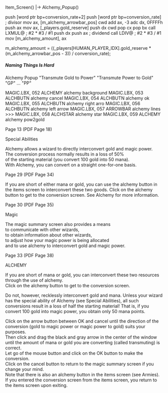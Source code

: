 



Item_Screen()
    |-> Alchemy_Popup()

push    [word ptr bp+conversion_rate+2]
push    [word ptr bp+conversion_rate]   ; divisor
mov     ax, [m_alchemy_arrowbar_pos]
cwd
add     ax, -3
adc     dx, 0FFFFh
push    ax
mov     ax, [_players.gold_reserve]
push    dx
cwd
pop     cx
pop     bx
call    LXMUL@                          ; #2 * #3 / #1
push    dx
push    ax                              ; dividend
call    LDIV@                           ; #2 * #3 / #1
mov     [m_alchemy_amount], ax

m_alchemy_amount = ((_players[HUMAN_PLAYER_IDX].gold_reserve * (m_alchemy_arrowbar_pos - 3)) / conversion_rate);




##### Naming Things Is Hard




Alchemy Popup
"Transmute Gold to Power"
"Transmute Power to Gold"
"GP" ... "PP"


MAGIC.LBX, 052  ALCHEMY    alchemy background
MAGIC.LBX, 053  ALCHBUTN   alchemy cancel
MAGIC.LBX, 054  ALCHBUTN   alchemy ok
MAGIC.LBX, 055  ALCHBUTN   alchemy right arro
MAGIC.LBX, 056  ALCHBUTN   alchemy left arrow
MAGIC.LBX, 057  ARROWBAR   alchemy lines >>>
MAGIC.LBX, 058  ALCHSTAR   alchemy star
MAGIC.LBX, 059  ALCHEMY    alchemy pow2gold



Page 13  (PDF Page 18)

Special Abilities

Alchemy allows a wizard to directly interconvert gold and magic power.  
The conversion process normally results in a loss of 50%  
of the starting material (you convert 100 gold into 50 mana).  
With Alchemy, you can convert on a straight one-for-one basis.  


Page 29  (PDF Page 34)

If you are short of either mana or gold, you can use the alchemy button
in the items screen to interconvert these two goods. Click on the alchemy
button to get to the conversion screen. See Alchemy for more information.


Page 30  (PDF Page 35)

Magic

The magic summary screen also provides a means  
to communicate with other wizards,  
to obtain information about other wizards,  
to adjust how your magic power is being allocated  
and to use alchemy to interconvert gold and magic power.  


Page 33  (PDF Page 38)

ALCHEMY

If you are short of mana or gold, you can interconvert these two resources through the use of alchemy.  
Click on the alchemy button to get to the conversion screen.

Do not, however, recklessly interconvert gold and mana. Unless your
wizard has the special ability of Alchemy (see Special Abilities), all
such conversions result in a loss of half the starting material! That is, if
you convert 100 gold into magic power, you obtain only 50 mana points.

Click on the arrow button between OK and cancel until the direction of the conversion (gold to magic power or magic power to gold) suits your purposes.  
Then click and drag the black and gray arrow in the center of the window until the amount of mana or gold you are converting (called transmuting) is correct.  
Let go of the mouse button and click on the OK button to make the conversion.  
Click on the cancel button to return to the magic summary screen if you change your mind.  
Note that there is also an alchemy button in the items screen (see Armies).  
If you entered the conversion screen from the items screen, you return to the items screen upon exiting.  
